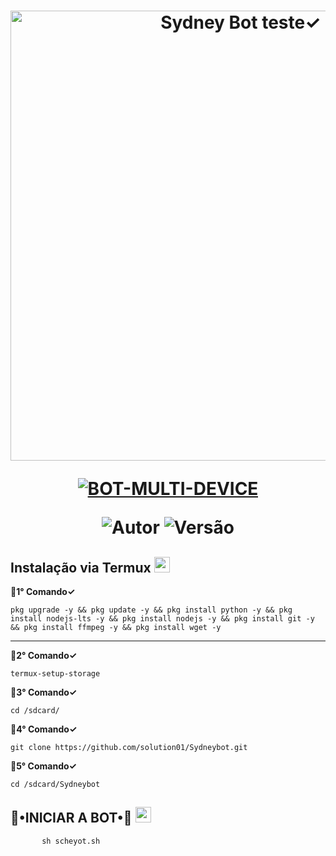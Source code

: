 <h1 align="center">
<p>
<img src= "https://telegra.ph/file/155917d45be1182678b34.jpg" alt="Sydney Bot teste✓" width="720">
</p>

<p align="center">
<a href="#"><img title="BOT-MULTI-DEVICE" src="https://img.shields.io/badge/BOT•MULTI•DEVICE-blue?&style=for-the-badge"></a>
</p>

<p align="center">
<img title="Autor" src="https://img.shields.io/badge/Autor-@M.Scheyot/@Rafael-orange.svg?style=for-the-badge&logo=github"></a>
<img title="Versão" src="https://img.shields.io/badge/Versão-6.9.5-orange.svg?style=for-the-badge&logo=github"></a>
</p>

## Instalação via Termux <img src="https://user-images.githubusercontent.com/108157095/182052725-6568419a-6a9f-490a-85ea-90b94af694fe.png" height="25px">

**💮1° Comando✓**

```
pkg upgrade -y && pkg update -y && pkg install python -y && pkg install nodejs-lts -y && pkg install nodejs -y && pkg install git -y && pkg install ffmpeg -y && pkg install wget -y
```

---

**💮2° Comando✓**

```
termux-setup-storage
```

**💮3° Comando✓**

```
cd /sdcard/
```

**💮4° Comando✓**

```
git clone https://github.com/solution01/Sydneybot.git
```

**💮5° Comando✓**

```
cd /sdcard/Sydneybot
```

## 🦄•INICIAR A BOT•🦄 <img src="https://user-images.githubusercontent.com/108157095/182053901-78e4a217-51ba-42a3-8ec5-38ed978ad752.png" height="25px">

```
       sh scheyot.sh
```

```

```

```

```
